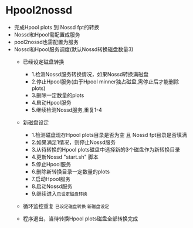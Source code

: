 # Hpool2nossd

- 完成Hpool plots 到 Nossd fpt的转换
- Nossd和Hpool需配置成服务
- pool2nossd也需配置为服务
- Nossd和Hpool服务调度(默认Nossd转换磁盘数量3)
    - 已经设定磁盘转换
        - 1.检测Nossd服务转换情况，如果Nossd转换满磁盘
        - 2.停止Hpool服务(由于Hpool minner独占磁盘,需停止后才能删除plots)
        - 3.删除一定数量的plots
        - 4.启动Hpool服务
        - 5.继续检测Nossd服务,重复1-4
    - 新磁盘设定
        - 1.检测磁盘现存Hpool plots目录是否为空 且 Nossd fpt目录是否填满
        - 2.如果满足1情况，则停止Nossd服务
        - 3.从待转换的Hpool plots磁盘中选择新的3个磁盘作为新转换目录
        - 4.更新Nossd "start.sh" 脚本
        - 5.停止Hpool服务
        - 6.删除新转换目录一定数量的plots
        - 7.启动Hpool服务
        - 8.启动Nossd服务
        - 9.继续进入`已设定磁盘转换`

    - 循环监控重复 `已设定磁盘转换` `新磁盘设定`
    - 程序退出，当待转换Hpool plots磁盘全部转换完成
